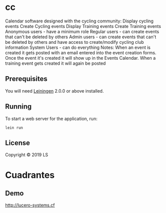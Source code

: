 # cc
Calendar software designed with the cycling community:
	Display cycling events
	Create Cycling events
	Display Training events
	Create Training events
	Anonymous users - have a minimum role
	Regular users - can create events that can't be deleted by others
	Admin users - can create events that can't be deleted by others and have access to create/modify cycling club information
	System Users - can do everything
Notes:  When an event is created it gets posted with an email entered into the event creation forms. Once the event it's created it will show up in the Events Calendar.  When a training event gets created it will again be posted 
## Prerequisites

You will need [Leiningen][] 2.0.0 or above installed.

[leiningen]: https://github.com/technomancy/leiningen

## Running

To start a web server for the application, run:

    lein run

## License

Copyright © 2019 LS
# Cuadrantes

## Demo
http://lucero-systems.cf
